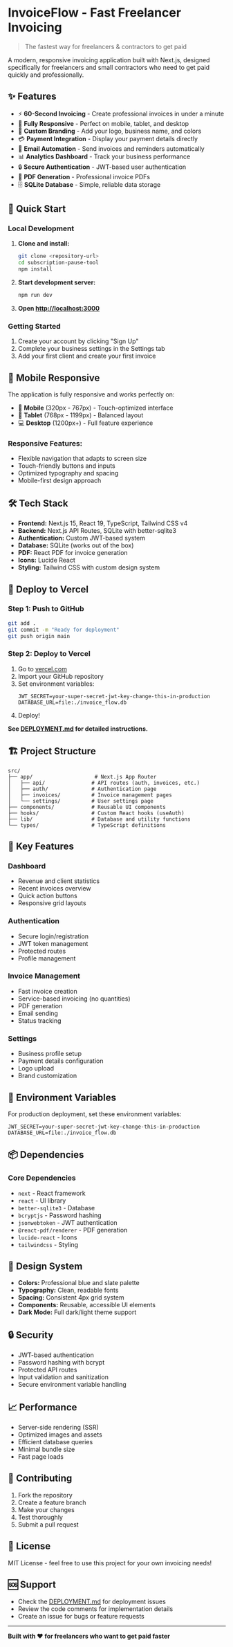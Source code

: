 # InvoiceFlow - Fast Freelancer Invoicing

> The fastest way for freelancers & contractors to get paid

A modern, responsive invoicing application built with Next.js, designed specifically for freelancers and small contractors who need to get paid quickly and professionally.

## ✨ Features

- ⚡ **60-Second Invoicing** - Create professional invoices in under a minute
- 📱 **Fully Responsive** - Perfect on mobile, tablet, and desktop
- 🎨 **Custom Branding** - Add your logo, business name, and colors
- 💳 **Payment Integration** - Display your payment details directly
- 📧 **Email Automation** - Send invoices and reminders automatically
- 📊 **Analytics Dashboard** - Track your business performance
- 🔒 **Secure Authentication** - JWT-based user authentication
- 📄 **PDF Generation** - Professional invoice PDFs
- 🗄️ **SQLite Database** - Simple, reliable data storage

## 🚀 Quick Start

### Local Development

1. **Clone and install:**
   ```bash
   git clone <repository-url>
   cd subscription-pause-tool
   npm install
   ```

2. **Start development server:**
   ```bash
   npm run dev
   ```

3. **Open [http://localhost:3000](http://localhost:3000)**

### Getting Started
1. Create your account by clicking "Sign Up"
2. Complete your business settings in the Settings tab
3. Add your first client and create your first invoice

## 📱 Mobile Responsive

The application is fully responsive and works perfectly on:
- 📱 **Mobile** (320px - 767px) - Touch-optimized interface
- 📱 **Tablet** (768px - 1199px) - Balanced layout
- 💻 **Desktop** (1200px+) - Full feature experience

### Responsive Features:
- Flexible navigation that adapts to screen size
- Touch-friendly buttons and inputs
- Optimized typography and spacing
- Mobile-first design approach

## 🛠️ Tech Stack

- **Frontend:** Next.js 15, React 19, TypeScript, Tailwind CSS v4
- **Backend:** Next.js API Routes, SQLite with better-sqlite3
- **Authentication:** Custom JWT-based system
- **Database:** SQLite (works out of the box)
- **PDF:** React PDF for invoice generation
- **Icons:** Lucide React
- **Styling:** Tailwind CSS with custom design system

## 🚀 Deploy to Vercel

### Step 1: Push to GitHub
```bash
git add .
git commit -m "Ready for deployment"
git push origin main
```

### Step 2: Deploy to Vercel
1. Go to [vercel.com](https://vercel.com)
2. Import your GitHub repository
3. Set environment variables:
   ```
   JWT_SECRET=your-super-secret-jwt-key-change-this-in-production
   DATABASE_URL=file:./invoice_flow.db
   ```
4. Deploy!

**See [DEPLOYMENT.md](./DEPLOYMENT.md) for detailed instructions.**

## 🏗️ Project Structure

```
src/
├── app/                    # Next.js App Router
│   ├── api/               # API routes (auth, invoices, etc.)
│   ├── auth/              # Authentication page
│   ├── invoices/          # Invoice management pages
│   └── settings/          # User settings page
├── components/            # Reusable UI components
├── hooks/                 # Custom React hooks (useAuth)
├── lib/                   # Database and utility functions
└── types/                 # TypeScript definitions
```

## 🎯 Key Features

### Dashboard
- Revenue and client statistics
- Recent invoices overview
- Quick action buttons
- Responsive grid layouts

### Authentication
- Secure login/registration
- JWT token management
- Protected routes
- Profile management

### Invoice Management
- Fast invoice creation
- Service-based invoicing (no quantities)
- PDF generation
- Email sending
- Status tracking

### Settings
- Business profile setup
- Payment details configuration
- Logo upload
- Brand customization

## 🔧 Environment Variables

For production deployment, set these environment variables:

```env
JWT_SECRET=your-super-secret-jwt-key-change-this-in-production
DATABASE_URL=file:./invoice_flow.db
```

## 📦 Dependencies

### Core Dependencies
- `next` - React framework
- `react` - UI library
- `better-sqlite3` - Database
- `bcryptjs` - Password hashing
- `jsonwebtoken` - JWT authentication
- `@react-pdf/renderer` - PDF generation
- `lucide-react` - Icons
- `tailwindcss` - Styling

## 🎨 Design System

- **Colors:** Professional blue and slate palette
- **Typography:** Clean, readable fonts
- **Spacing:** Consistent 4px grid system
- **Components:** Reusable, accessible UI elements
- **Dark Mode:** Full dark/light theme support

## 🔒 Security

- JWT-based authentication
- Password hashing with bcrypt
- Protected API routes
- Input validation and sanitization
- Secure environment variable handling

## 📈 Performance

- Server-side rendering (SSR)
- Optimized images and assets
- Efficient database queries
- Minimal bundle size
- Fast page loads

## 🤝 Contributing

1. Fork the repository
2. Create a feature branch
3. Make your changes
4. Test thoroughly
5. Submit a pull request

## 📄 License

MIT License - feel free to use this project for your own invoicing needs!

## 🆘 Support

- Check the [DEPLOYMENT.md](./DEPLOYMENT.md) for deployment issues
- Review the code comments for implementation details
- Create an issue for bugs or feature requests

---

**Built with ❤️ for freelancers who want to get paid faster**